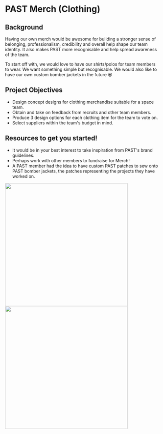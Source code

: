 # PAST Merch (Clothing)

## Background
Having our own merch would be awesome for building a stronger sense of belonging, professionalism, credibility and overall
help shape our team identity. It also makes PAST more recognisable and help spread awareness of the team.

To start off with, we would love to have our shirts/polos for team members to wear. We want something simple but
recognisable. We would also like to have our own custom bomber jackets in the future 😎


## Project Objectives
- Design concept designs for clothing merchandise suitable for a space team.
- Obtain and take on feedback from recruits and other team members.
- Produce 3 design options for each clothing item for the team to vote on.
- Select suppliers within the team's budget in mind.

## Resources to get you started!
- It would be in your best interest to take inspiration from PAST's brand guidelines.
- Perhaps work with other members to fundraise for Merch!
- A PAST member had the idea to have custom PAST patches to sew onto PAST bomber jackets, the patches representing the projects
  they have worked on.

<img src="https://github.com/user-attachments/assets/89c5df76-8b00-4d94-b9ee-085f5751f218" width="400">
<img src="https://github.com/user-attachments/assets/be993393-0cca-4208-83b6-6f7f4f7a14e8" width="400">
